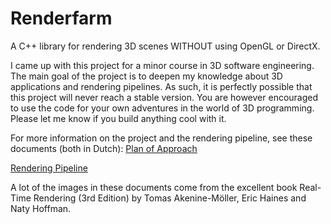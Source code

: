 Renderfarm
==========

A C++ library for rendering 3D scenes WITHOUT using OpenGL or DirectX.

I came up with this project for a minor course in 3D software engineering. The main goal of the project is to deepen my knowledge about 3D applications and rendering pipelines. As such, it is perfectly possible that this project will never reach a stable version. You are however encouraged to use the code for your own adventures in the world of 3D programming. Please let me know if you build anything cool with it.

For more information on the project and the rendering pipeline, see these documents (both in Dutch):
[Plan of Approach](http://www.instanceof.nl/doc/PvA_SRP_LeonRodenburg.pdf)

[Rendering Pipeline](http://www.instanceof.nl/doc/RP_SRP_LeonRodenburg.pdf)

A lot of the images in these documents come from the excellent book Real-Time Rendering (3rd Edition) by Tomas Akenine-Möller, Eric Haines and Naty Hoffman.